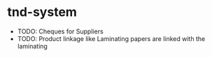 # tnd-system

-   TODO: Cheques for Suppliers
-   TODO: Product linkage like Laminating papers are linked with the laminating
